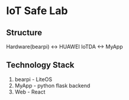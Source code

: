 # IoT Safe Lab

## Structure

Hardware(bearpi) <-> HUAWEI IoTDA <-> MyApp

## Technology Stack

1. bearpi - LiteOS
2. MyApp - python flask backend
3. Web - React